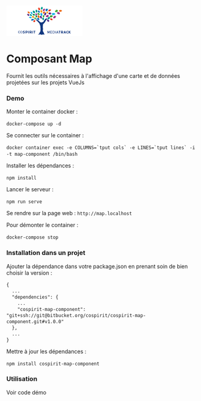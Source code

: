 ![CoSpirit](doc/logo.png)

# Composant Map #

Fournit les outils nécessaires à l'affichage d'une carte et de données projetées sur les projets VueJs

### Demo ###

Monter le container docker :

`docker-compose up -d`

Se connecter sur le container :

```docker container exec -e COLUMNS=`tput cols` -e LINES=`tput lines` -i -t map-component /bin/bash```

Installer les dépendances :

`npm install`

Lancer le serveur :

`npm run serve`

Se rendre sur la page web : `http://map.localhost`

Pour démonter le container :

`docker-compose stop`

### Installation dans un projet ###

Ajouter la dépendance dans votre package.json en prenant soin de bien choisir la version :

```
{  
  ...  
  "dependencies": {
    ...
    "cospirit-map-component": "git+ssh://git@bitbucket.org/cospirit/cospirit-map-component.git#v1.0.0"
  },  
  ...  
}  
```

Mettre à jour les dépendances :

`npm install cospirit-map-component`

### Utilisation ###

Voir code démo
